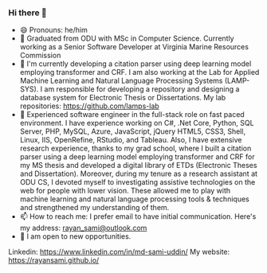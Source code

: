 ### Hi there 👋

<!--
**rayansami/rayansami** is a ✨ _special_ ✨ repository because its `README.md` (this file) appears on your GitHub profile.

Here are some ideas to get you started:

- 🔭 I’m currently working on ...
- 🌱 I’m currently learning ...
- 👯 I’m looking to collaborate on ...
- 🤔 I’m looking for help with ...
- 💬 Ask me about ...
- 📫 How to reach me: ...
- 😄 Pronouns: ...
- ⚡ Fun fact: ...
-->
- 😄 Pronouns: he/him
- 🔭 Graduated from ODU with MSc in Computer Science. Currently working as a Senior Software Developer at Virginia Marine Resources Commission
- 🔭 I'm currently developing a citation parser using deep learning model employing transformer and CRF. I am also working at the Lab for Applied Machine Learning and Natural Language Processing Systems (LAMP-SYS). I am responsible for developing a repository and designing a database system for Electronic Thesis or Dissertations. My lab repositories: https://github.com/lamps-lab
- 🌱 Experienced software engineer in the full-stack role on fast paced environment. I have experience working on C#, .Net Core, Python, SQL Server, PHP, MySQL, Azure, JavaScript, jQuery HTML5, CSS3, Shell, Linux, IIS, OpenRefine, RStudio, and Tableau. Also, I have extensive research experience, thanks to my grad school, where I built a citation parser using a deep learning model employing transformer and CRF for my MS thesis and developed a digital library of ETDs (Electronic Theses and Dissertation). Moreover, during my tenure as a research assistant at ODU CS, I devoted myself to investigating assistive technologies on the web for people with lower vision. These allowed me to play with machine learning and natural language processing tools & techniques and strengthened my understanding of them.
- 📫 How to reach me: I prefer email to have initial communication. Here's my address: rayan_sami@outlook.com
- 👯 I am open to new opportunities. 

Linkedin: https://www.linkedin.com/in/md-sami-uddin/
My website: https://rayansami.github.io/

